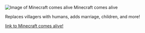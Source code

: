 ![Image of Minecraft comes alive](https://octodex.github.com/minecraft-comes-alive/src/main/resources/mca.png)
Minecraft comes alive

Replaces villagers with humans, adds marriage, children, and more!

[link to Minecraft comes alive!](https://minecraftcomesalive.com)
